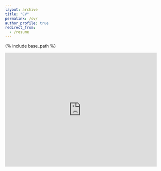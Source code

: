 ```yaml
---
layout: archive
title: "CV"
permalink: /cv/
author_profile: true
redirect_from:
  - /resume
---
```


{% include base_path %}

<embed src="https://drive.google.com/viewerng/
viewer?embedded=true&url=http://https://nkondapa.github.io/files/nkondapa_cv_nov_2022.pdf" width="500" height="375">
